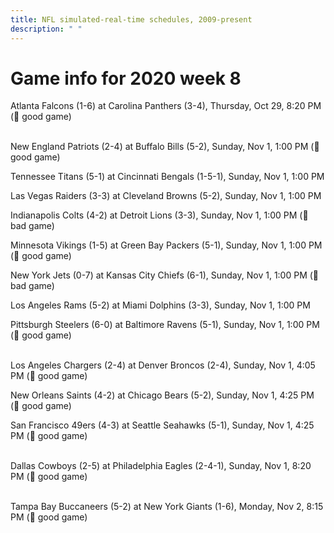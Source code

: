 ```yaml
---
title: NFL simulated-real-time schedules, 2009-present
description: " "
---
```


# Game info for 2020 week 8

Atlanta Falcons (1-6) at Carolina Panthers (3-4), Thursday, Oct 29, 8:20 PM (:football: good game)

<br/>New England Patriots (2-4) at Buffalo Bills (5-2), Sunday, Nov 1, 1:00 PM (:football: good game)

Tennessee Titans (5-1) at Cincinnati Bengals (1-5-1), Sunday, Nov 1, 1:00 PM

Las Vegas Raiders (3-3) at Cleveland Browns (5-2), Sunday, Nov 1, 1:00 PM

Indianapolis Colts (4-2) at Detroit Lions (3-3), Sunday, Nov 1, 1:00 PM (:red_circle: bad game)

Minnesota Vikings (1-5) at Green Bay Packers (5-1), Sunday, Nov 1, 1:00 PM (:football: good game)

New York Jets (0-7) at Kansas City Chiefs (6-1), Sunday, Nov 1, 1:00 PM (:red_circle: bad game)

Los Angeles Rams (5-2) at Miami Dolphins (3-3), Sunday, Nov 1, 1:00 PM

Pittsburgh Steelers (6-0) at Baltimore Ravens (5-1), Sunday, Nov 1, 1:00 PM (:football: good game)

<br/>Los Angeles Chargers (2-4) at Denver Broncos (2-4), Sunday, Nov 1, 4:05 PM (:football: good game)

New Orleans Saints (4-2) at Chicago Bears (5-2), Sunday, Nov 1, 4:25 PM (:football: good game)

San Francisco 49ers (4-3) at Seattle Seahawks (5-1), Sunday, Nov 1, 4:25 PM (:football: good game)

<br/>Dallas Cowboys (2-5) at Philadelphia Eagles (2-4-1), Sunday, Nov 1, 8:20 PM (:football: good game)

<br/>Tampa Bay Buccaneers (5-2) at New York Giants (1-6), Monday, Nov 2, 8:15 PM (:football: good game)

